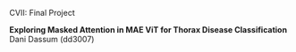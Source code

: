 CVII: Final Project

**Exploring Masked Attention in MAE ViT for Thorax Disease Classification**
Dani Dassum (dd3007)
